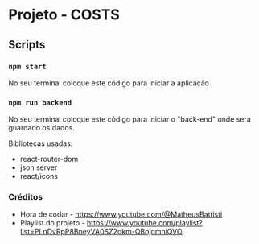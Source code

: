 # Projeto - COSTS 

## Scripts

### `npm start`
No seu terminal coloque este código para iniciar a aplicação

### `npm run backend`
No seu terminal coloque este código para iniciar o "back-end" onde será guardado os dados.

Bibliotecas usadas: 
- react-router-dom 
- json server
- react/icons

### Créditos
- Hora de codar - https://www.youtube.com/@MatheusBattisti
- Playlist do projeto - https://www.youtube.com/playlist?list=PLnDvRpP8BneyVA0SZ2okm-QBojomniQVO
